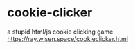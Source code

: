 # cookie-clicker
a stupid html/js cookie clicking game  
https://ray.wisen.space/cookieclicker.html

